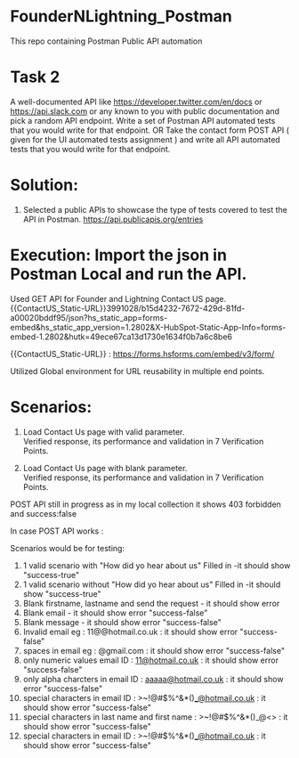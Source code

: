 # FounderNLightning_Postman
This repo containing Postman Public API automation

# Task 2

A well-documented API like https://developer.twitter.com/en/docs or https://api.slack.com or any known to you with public documentation and pick a random API endpoint.
Write a set of Postman API automated tests that you would write for that endpoint.
OR
Take the contact form POST API ( given for the UI automated tests assignment ) and write all API automated tests that you would write for that endpoint. 

# Solution:

1. Selected a public APIs to showcase the type of tests covered to test the API in Postman. 
https://api.publicapis.org/entries 

# Execution: Import the json in Postman Local and run the API.

Used GET API for Founder and Lightning Contact US page.
{{ContactUS_Static-URL}}3991028/b15d4232-7672-429d-81fd-a00020bddf95/json?hs_static_app=forms-embed&hs_static_app_version=1.2802&X-HubSpot-Static-App-Info=forms-embed-1.2802&hutk=49ece67ca13d1730e1634f0b7a6c8be6

{{ContactUS_Static-URL}} : https://forms.hsforms.com/embed/v3/form/

Utilized Global environment for URL reusability in multiple end points.

# Scenarios:
1. Load Contact Us page with valid parameter.<br/>
   Verified response, its performance and validation in 7 Verification Points.

2. Load Contact Us page with blank parameter.<br/>
   Verified response, its performance and validation in 7 Verification Points.

POST API still in progress as in my local collection it shows 403 forbidden and success:false

In case POST API works :

Scenarios would be for testing:
1. 1 valid scenario with "How did yo hear about us" Filled in -it should show "success-true"  
2. 1 valid scenario without "How did yo hear about us" Filled in -it should show "success-true"
3. Blank firstname, lastname and send the request - it should show error
4. Blank email - it should show error "success-false"
5. Blank message - it should show error "success-false"
6. Invalid email eg : 11@@hotmail.co.uk : it should show error "success-false"
7. spaces in email eg :       @gmail.com : it should show error "success-false"
8. only numeric values email ID : 11@hotmail.co.uk : it should show error "success-false"
9. only alpha charcters in email ID : aaaaa@hotmail.co.uk : it should show error "success-false"
10. special characters in email ID : >~!@#$%^&*()_@hotmail.co.uk : it should show error "success-false"
11. special characters in last name and first name : >~!@#$%^&*()_@<> : it should show error "success-false"
12. special characters in email ID : >~!@#$%^&*()_@hotmail.co.uk : it should show error "success-false"  
